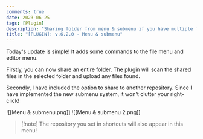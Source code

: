 ```yaml
---
comments: true
date: 2023-06-25
tags: [Plugin]
description: "Sharing folder from menu & submenu if you have multiple folder"
title: "[PLUGIN]: v.6.2.0 - Menu & submenu"
---
```


Today's update is simple! It adds some commands to the file menu and editor menu.

Firstly, you can now share an entire folder. The plugin will scan the shared files in the selected folder and upload any files found.

Secondly, I have included the option to share to another repository. Since I have implemented the new submenu system, it won't clutter your right-click!

![[Menu & submenu.png]]
![[Menu & submenu 2.png]]

> [!note] The repository you set in shortcuts will also appear in this menu!